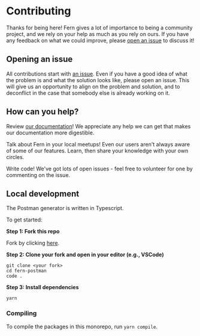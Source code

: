 # Contributing

Thanks for being here! Fern gives a lot of importance to being a community project, and we rely on your help as much as you rely on ours. If you have any feedback on what we could improve, please [open an issue](https://github.com/fern-api/fern-postman/issues/new) to discuss it!

## Opening an issue

All contributions start with [an issue](https://github.com/fern-api/fern-postman/issues/new). Even if you have a good idea of what the problem is and what the solution looks like, please open an issue. This will give us an opportunity to align on the problem and solution, and to deconflict in the case that somebody else is already working on it.

## How can you help?

Review [our documentation](https://buildwithfern.com/docs?utm_source=github&utm_medium=readme&utm_campaign=fern-postman&utm_content=contributing)! We appreciate any help we can get that makes our documentation more digestible.

Talk about Fern in your local meetups! Even our users aren't always aware of some of our features. Learn, then share your knowledge with your own circles.

Write code! We've got lots of open issues - feel free to volunteer for one by commenting on the issue.

## Local development

The Postman generator is written in Typescript.

To get started:

**Step 1: Fork this repo**

Fork by clicking [here](https://github.com/fern-api/fern-postman/fork).

**Step 2: Clone your fork and open in your editor (e.g., VSCode)**

```
git clone <your fork>
cd fern-postman
code .
```

**Step 3: Install dependencies**

```
yarn
```

### Compiling

To compile the packages in this monorepo, run `yarn compile`.
